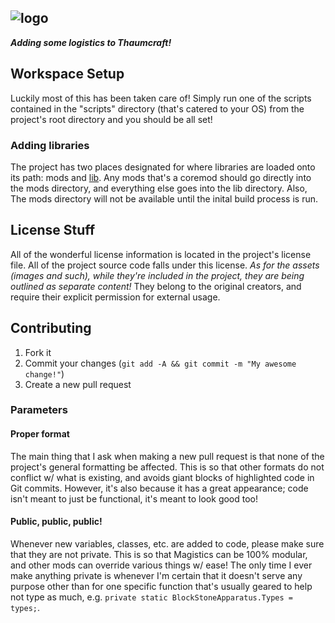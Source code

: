 ![logo](http://i1064.photobucket.com/albums/u370/MegaT145/Magistics/magistics_banner.png)
---

**_Adding some logistics to Thaumcraft!_**

## Workspace Setup
Luckily most of this has been taken care of! Simply run one of the scripts contained in the "scripts" directory (that's catered to your OS) from the project's root directory and you should be all set!

### Adding libraries
The project has two places designated for where libraries are loaded onto its path: mods and [lib](https://github.com/T145/magistics/tree/master/lib). Any mods that's a coremod should go directly into the mods directory, and everything else goes into the lib directory. Also, The mods directory will not be available until the inital build process is run.

## License Stuff
All of the wonderful license information is located in the project's license file. All of the project source code falls under this license. *As for the assets (images and such), while they're included in the project, they are being outlined as separate content!* They belong to the original creators, and require their explicit permission for external usage.

## Contributing
1. Fork it
2. Commit your changes (`git add -A && git commit -m "My awesome change!"`)
3. Create a new pull request

### Parameters

#### Proper format
The main thing that I ask when making a new pull request is that none of the project's general formatting be affected. This is so that other formats do not conflict w/ what is existing, and avoids giant blocks of highlighted code in Git commits. However, it's also because it has a great appearance; code isn't meant to just be functional, it's meant to look good too!

#### Public, public, public!
Whenever new variables, classes, etc. are added to code, please make sure that they are not private. This is so that Magistics can be 100% modular, and other mods can override various things w/ ease! The only time I ever make anything private is whenever I'm certain that it doesn't serve any purpose other than for one specific function that's usually geared to help not type as much, e.g. `private static BlockStoneApparatus.Types = types;`.